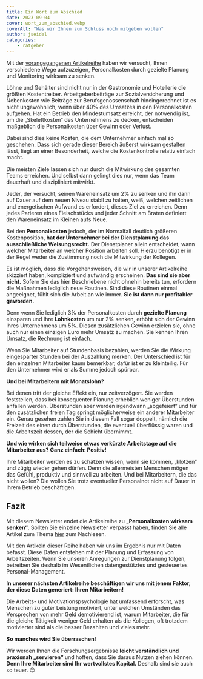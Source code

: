 ```yaml
---
title: Ein Wort zum Abschied
date: 2023-09-04
cover: wort_zum_abschied.webp
coverAlt: "Was wir Ihnen zum Schluss noch mitgeben wollen"
author: jseidel
categories:
    - ratgeber
---
```


Mit der [vorangegangenen Artikelreihe](/blog/rubriken/ratgeber) haben wir versucht, Ihnen verschiedene Wege aufzuzeigen, Personalkosten durch gezielte Planung und Monitoring wirksam zu senken.

Löhne und Gehälter sind nicht nur in der Gastronomie und Hotellerie die größten Kostentreiber. Arbeitgeberbeiträge zur Sozialversicherung und Nebenkosten wie Beiträge zur Berufsgenossenschaft hineingerechnet ist es nicht ungewöhnlich, wenn über 40% des Umsatzes in den Personalkosten aufgehen. Hat ein Betrieb den Mindestumsatz erreicht, der notwendig ist, um die „Skelettkosten“ des Unternehmens zu decken, entscheiden maßgeblich die Personalkosten über Gewinn oder Verlust.

Dabei sind dies keine Kosten, die dem Unternehmer einfach mal so geschehen. Dass sich gerade dieser Bereich äußerst wirksam gestalten lässt, liegt an einer Besonderheit, welche die Kostenkontrolle relativ einfach macht.

Die meisten Ziele lassen sich nur durch die Mitwirkung des gesamten Teams erreichen. Und selbst dann gelingt dies nur, wenn das Team dauerhaft und diszipliniert mitwirkt.

Jeder, der versucht, seinen Wareneinsatz um 2% zu senken und ihn dann auf Dauer auf dem neuen Niveau stabil zu halten, weiß, welchen zeitlichen und energetischen Aufwand es erfordert, dieses Ziel zu erreichen. Denn jedes Parieren eines Fleischstücks und jeder Schnitt am Braten definiert den Wareneinsatz im Kleinen aufs Neue.

Bei den **Personalkosten** jedoch, der im Normalfall deutlich größeren Kostenposition, **hat der Unternehmer bei der Dienstplanung das ausschließliche Weisungsrecht.** Der Dienstplaner allein entscheidet, wann welcher Mitarbeiter an welcher Position arbeiten soll. Hierzu benötigt er in der Regel weder die Zustimmung noch die Mitwirkung der Kollegen.

Es ist möglich, dass die Vorgehensweisen, die wir in unserer Artikelreihe skizziert haben, kompliziert und aufwändig erscheinen. **Das sind sie aber nicht.** Sofern Sie das hier Beschriebene nicht ohnehin bereits tun, erfordern die Maßnahmen lediglich neue Routinen. Sind diese Routinen einmal angeeignet, fühlt sich die Arbeit an wie immer. **Sie ist dann nur profitabler geworden.**

Denn wenn Sie lediglich 3% der Personalkosten durch **gezielte Planung** einsparen und Ihre **Lohnkosten** um nur 2% senken, erhöht sich der Gewinn Ihres Unternehmens um 5%. Diesen zusätzlichen Gewinn erzielen sie, ohne auch nur einen einzigen Euro mehr Umsatz zu machen. Sie kennen Ihren Umsatz, die Rechnung ist einfach.

Wenn Sie Mitarbeiter auf Stundenbasis bezahlen, werden Sie die Wirkung eingesparter Stunden bei der Auszahlung merken. Der Unterschied ist für den einzelnen Mitarbeiter kaum bemerkbar, dafür ist er zu kleinteilig. Für den Unternehmer wird er als Summe jedoch spürbar.

**Und bei Mitarbeitern mit Monatslohn?**

Bei denen tritt der gleiche Effekt ein, nur zeitverzögert. Sie werden feststellen, dass bei konsequenter Planung erheblich weniger Überstunden anfallen werden. Überstunden aber werden irgendwann „abgefeiert“ und für den zusätzlichen freien Tag springt möglicherweise ein anderer Mitarbeiter ein. Genau gesehen zahlen Sie in diesem Fall sogar doppelt, nämlich die Freizeit des einen durch Überstunden, die eventuell überflüssig waren und die Arbeitszeit dessen, der die Schicht übernimmt.

**Und wie wirken sich teilweise etwas verkürzte Arbeitstage auf die Mitarbeiter aus? Ganz einfach: Positiv!**

Ihre Mitarbeiter werden es zu schätzen wissen, wenn sie kommen, „klotzen“ und zügig wieder gehen dürfen. Denn die allermeisten Menschen mögen das Gefühl, produktiv und sinnvoll zu arbeiten. Und bei Mitarbeitern, die das nicht wollen? Die wollen Sie trotz eventueller Personalnot nicht auf Dauer in Ihrem Betrieb beschäftigen.

## Fazit

Mit diesem Newsletter endet die Artikelreihe zu **„Personalkosten wirksam senken“**. Sollten Sie einzelne Newsletter verpasst haben, finden Sie alle Artikel zum Thema [hier](/blog/rubriken/ratgeber) zum Nachlesen.

Mit den Artikeln dieser Reihe haben wir uns im Ergebnis nur mit Daten befasst. Diese Daten entstehen mit der Planung und Erfassung von Arbeitszeiten. Wenn Sie unseren Anregungen zur Dienstplanung folgen, betreiben Sie deshalb im Wesentlichen datengestütztes und gesteuertes Personal-Management.

**In unserer nächsten Artikelreihe beschäftigen wir uns mit jenem Faktor, der diese Daten generiert: Ihren Mitarbeitern!**

Die Arbeits- und Motivationspsychologie hat umfassend erforscht, was Menschen zu guter Leistung motiviert, unter welchen Umständen das Versprechen von mehr Geld demotivierend ist, warum Mitarbeiter, die für die gleiche Tätigkeit weniger Geld erhalten als die Kollegen, oft trotzdem motivierter sind als die besser Bezahlten und vieles mehr.

**So manches wird Sie überraschen!**

Wir werden Ihnen die Forschungsergebnisse **leicht verständlich und praxisnah „servieren“** und hoffen, dass Sie daraus Nutzen ziehen können. **Denn Ihre Mitarbeiter sind Ihr wertvollstes Kapital.** Deshalb sind sie auch so teuer. 😊